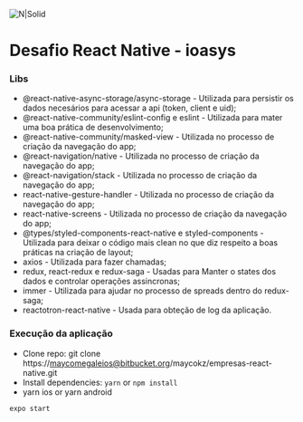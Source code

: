 ![N|Solid](logo_ioasys.png)

# Desafio React Native - ioasys

### Libs ###

* @react-native-async-storage/async-storage - Utilizada para persistir os dados necesários para acessar a api (token, client e uid);
* @react-native-community/eslint-config e eslint - Utilizada para mater uma boa prática de desenvolvimento;
* @react-native-community/masked-view - Utilizada no processo de criação da navegação do app;
* @react-navigation/native - Utilizada no processo de criação da navegação do app;
* @react-navigation/stack - Utilizada no processo de criação da navegação do app;
* react-native-gesture-handler - Utilizada no processo de criação da navegação do app;
* react-native-screens - Utilizada no processo de criação da navegação do app;
* @types/styled-components-react-native e styled-components - Utilizada para deixar o código mais clean no que diz respeito a boas práticas na criação de layout;
* axios - Utilizada para fazer chamadas;
* redux, react-redux e redux-saga - Usadas para Manter o states dos dados e controlar operações assincronas;
* immer - Utilizada para ajudar no processo de spreads dentro do redux-saga;
* reactotron-react-native - Usada para obteção de log da aplicação.

### Execução da aplicação ###

- Clone repo: git clone https://maycomegaleios@bitbucket.org/maycokz/empresas-react-native.git
- Install dependencies: `yarn` or `npm install`
- yarn ios or yarn android
  
```sh
expo start
```
